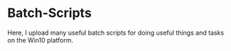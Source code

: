 # Batch-Scripts

Here, I upload many useful batch scripts for doing useful things and tasks on the Win10 platform.
